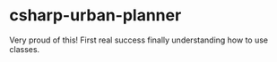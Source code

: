 ﻿# csharp-urban-planner
Very proud of this! First real success finally understanding how to use classes.
